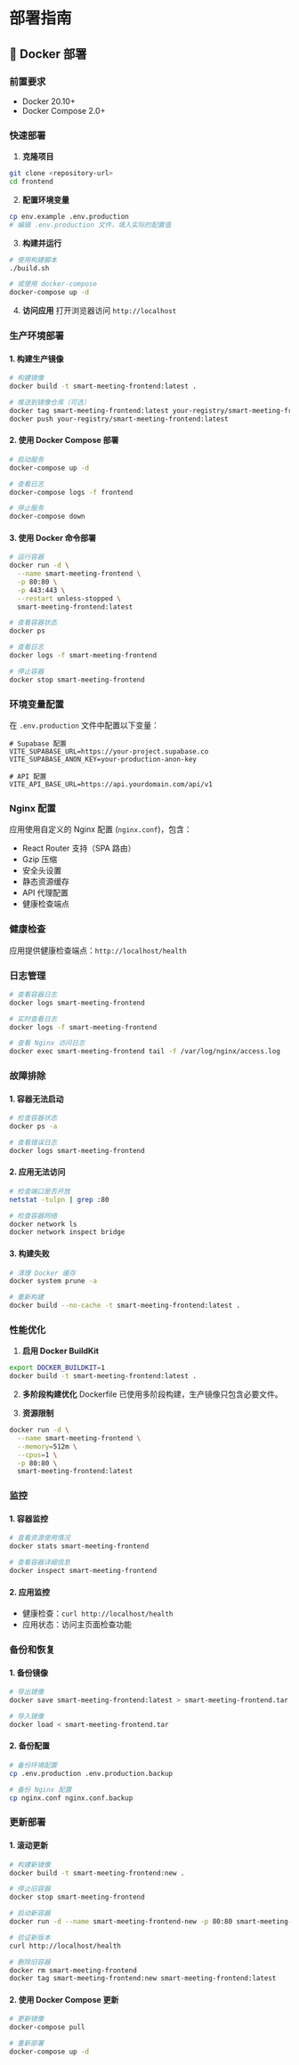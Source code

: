 # 部署指南

## 🐳 Docker 部署

### 前置要求

- Docker 20.10+
- Docker Compose 2.0+

### 快速部署

1. **克隆项目**
```bash
git clone <repository-url>
cd frontend
```

2. **配置环境变量**
```bash
cp env.example .env.production
# 编辑 .env.production 文件，填入实际的配置值
```

3. **构建并运行**
```bash
# 使用构建脚本
./build.sh

# 或使用 docker-compose
docker-compose up -d
```

4. **访问应用**
打开浏览器访问 `http://localhost`

### 生产环境部署

#### 1. 构建生产镜像

```bash
# 构建镜像
docker build -t smart-meeting-frontend:latest .

# 推送到镜像仓库（可选）
docker tag smart-meeting-frontend:latest your-registry/smart-meeting-frontend:latest
docker push your-registry/smart-meeting-frontend:latest
```

#### 2. 使用 Docker Compose 部署

```bash
# 启动服务
docker-compose up -d

# 查看日志
docker-compose logs -f frontend

# 停止服务
docker-compose down
```

#### 3. 使用 Docker 命令部署

```bash
# 运行容器
docker run -d \
  --name smart-meeting-frontend \
  -p 80:80 \
  -p 443:443 \
  --restart unless-stopped \
  smart-meeting-frontend:latest

# 查看容器状态
docker ps

# 查看日志
docker logs -f smart-meeting-frontend

# 停止容器
docker stop smart-meeting-frontend
```

### 环境变量配置

在 `.env.production` 文件中配置以下变量：

```env
# Supabase 配置
VITE_SUPABASE_URL=https://your-project.supabase.co
VITE_SUPABASE_ANON_KEY=your-production-anon-key

# API 配置
VITE_API_BASE_URL=https://api.yourdomain.com/api/v1
```

### Nginx 配置

应用使用自定义的 Nginx 配置 (`nginx.conf`)，包含：

- React Router 支持（SPA 路由）
- Gzip 压缩
- 安全头设置
- 静态资源缓存
- API 代理配置
- 健康检查端点

### 健康检查

应用提供健康检查端点：`http://localhost/health`

### 日志管理

```bash
# 查看容器日志
docker logs smart-meeting-frontend

# 实时查看日志
docker logs -f smart-meeting-frontend

# 查看 Nginx 访问日志
docker exec smart-meeting-frontend tail -f /var/log/nginx/access.log
```

### 故障排除

#### 1. 容器无法启动

```bash
# 检查容器状态
docker ps -a

# 查看错误日志
docker logs smart-meeting-frontend
```

#### 2. 应用无法访问

```bash
# 检查端口是否开放
netstat -tulpn | grep :80

# 检查容器网络
docker network ls
docker network inspect bridge
```

#### 3. 构建失败

```bash
# 清理 Docker 缓存
docker system prune -a

# 重新构建
docker build --no-cache -t smart-meeting-frontend:latest .
```

### 性能优化

1. **启用 Docker BuildKit**
```bash
export DOCKER_BUILDKIT=1
docker build -t smart-meeting-frontend:latest .
```

2. **多阶段构建优化**
Dockerfile 已使用多阶段构建，生产镜像只包含必要文件。

3. **资源限制**
```bash
docker run -d \
  --name smart-meeting-frontend \
  --memory=512m \
  --cpus=1 \
  -p 80:80 \
  smart-meeting-frontend:latest
```

### 监控

#### 1. 容器监控
```bash
# 查看资源使用情况
docker stats smart-meeting-frontend

# 查看容器详细信息
docker inspect smart-meeting-frontend
```

#### 2. 应用监控
- 健康检查：`curl http://localhost/health`
- 应用状态：访问主页面检查功能

### 备份和恢复

#### 1. 备份镜像
```bash
# 导出镜像
docker save smart-meeting-frontend:latest > smart-meeting-frontend.tar

# 导入镜像
docker load < smart-meeting-frontend.tar
```

#### 2. 备份配置
```bash
# 备份环境配置
cp .env.production .env.production.backup

# 备份 Nginx 配置
cp nginx.conf nginx.conf.backup
```

### 更新部署

#### 1. 滚动更新
```bash
# 构建新镜像
docker build -t smart-meeting-frontend:new .

# 停止旧容器
docker stop smart-meeting-frontend

# 启动新容器
docker run -d --name smart-meeting-frontend-new -p 80:80 smart-meeting-frontend:new

# 验证新版本
curl http://localhost/health

# 删除旧容器
docker rm smart-meeting-frontend
docker tag smart-meeting-frontend:new smart-meeting-frontend:latest
```

#### 2. 使用 Docker Compose 更新
```bash
# 更新镜像
docker-compose pull

# 重新部署
docker-compose up -d
``` 